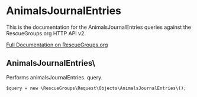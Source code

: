 # AnimalsJournalEntries

This is the documentation for the AnimalsJournalEntries queries against the RescueGroups.org HTTP API v2.

[Full Documentation on RescueGroups.org](https://userguide.rescuegroups.org/display/APIDG/Object+definitions#Objectdefinitions-animalsJournalEntries)

## AnimalsJournalEntries\

Performs animalsJournalEntries. query.

    $query = new \RescueGroups\Request\Objects\AnimalsJournalEntries\();


